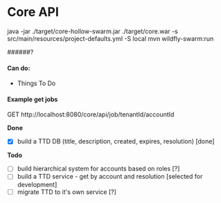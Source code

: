 # Core API

java -jar ./target/core-hollow-swarm.jar ./target/core.war -s src/main/resources/project-defaults.yml -S local
mvn wildfly-swarm:run

######?

#### Can do:
- Things To Do


#### Example get jobs
GET http://localhost:8080/core/api/job/tenantId/accountId

**Done**
-[x] build a TTD DB (title, description, created, expires, resolution) [done]

**Todo**
-[ ] build hierarchical system for accounts based on roles [?]
-[ ] build a TTD service - get by account and resolution [selected for development]
-[ ] migrate TTD to it's own service [?]